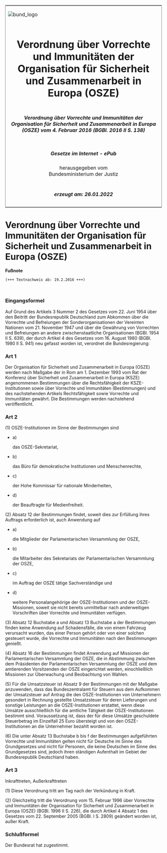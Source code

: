 <span id="DECKBLATT.html"></span>

<table border="0" frame="border" width="100%">

<tr valign="top">

<td align="left">

![bund\_logo](BfJ_2021_Web_de_de.gif)

</td>

<td align="right">

 

</td>

</tr>

<tr align="center" valign="middle">

<td colspan="2">

# Verordnung über Vorrechte und Immunitäten der Organisation für Sicherheit und Zusammenarbeit in Europa (OSZE)

</td>

</tr>

<tr align="center" valign="middle">

<td colspan="2">

##### Verordnung über Vorrechte und Immunitäten der Organisation für Sicherheit und Zusammenarbeit in Europa (OSZE) vom 4. Februar 2016 (BGBl. 2016 II S. 138)

</td>

</tr>

<tr align="center" valign="middle">

<td colspan="2">

  
  

##### Gesetze im Internet - ePub  
  
herausgegeben vom  
Bundesministerium der Justiz

</td>

</tr>

<tr align="center" valign="bottom">

<td colspan="2">

  
  

##### erzeugt am: 26.01.2022

</td>

</tr>

</table>

<span id="BJNR013820016.html"></span>

# Verordnung über Vorrechte und Immunitäten der Organisation für Sicherheit und Zusammenarbeit in Europa (OSZE)

<div>

  
**Fußnote**

<div class="jnhtml">

<div>

<div class="jurAbsatz">

  

``` 
(+++ Textnachweis ab: 19.2.2016 +++)

 
```

</div>

</div>

</div>

</div>

<span id="BJNR013820016BJNE000100000.html"></span>

### Eingangsformel  

<div>

<div class="jnhtml">

<div>

<div class="jurAbsatz">

Auf Grund des Artikels 3 Nummer 2 des Gesetzes vom 22. Juni 1954 über
den Beitritt der Bundesrepublik Deutschland zum Abkommen über die
Vorrechte und Befreiungen der Sonderorganisationen der Vereinten
Nationen vom 21. November 1947 und über die Gewährung von Vorrechten und
Befreiungen an andere zwischenstaatliche Organisationen (BGBl. 1954 II
S. 639), der durch Artikel 4 des Gesetzes vom 16. August 1980 (BGBl.
1980 II S. 941) neu gefasst worden ist, verordnet die Bundesregierung:

</div>

</div>

</div>

</div>

<span id="BJNR013820016BJNE000200000.html"></span>

### Art 1  

<div>

<div class="jnhtml">

<div>

<div class="jurAbsatz">

Der Organisation für Sicherheit und Zusammenarbeit in Europa (OSZE)
werden nach Maßgabe der in Rom am 1. Dezember 1993 vom Rat der Konferenz
über Sicherheit und Zusammenarbeit in Europa (KSZE) angenommenen
Bestimmungen über die Rechtsfähigkeit der KSZE-Institutionen sowie über
Vorrechte und Immunitäten (Bestimmungen) und des nachstehenden Artikels
Rechtsfähigkeit sowie Vorrechte und Immunitäten gewährt. Die
Bestimmungen werden nachstehend veröffentlicht.

</div>

</div>

</div>

</div>

<span id="BJNR013820016BJNE000300000.html"></span>

### Art 2  

<div>

<div class="jnhtml">

<div>

<div class="jurAbsatz">

(1) OSZE-Institutionen im Sinne der Bestimmungen sind

  - a)
    
    <div style="">
    
    das OSZE-Sekretariat,
    
    </div>

  - b)
    
    <div style="">
    
    das Büro für demokratische Institutionen und Menschenrechte,
    
    </div>

  - c)
    
    <div style="">
    
    der Hohe Kommissar für nationale Minderheiten,
    
    </div>

  - d)
    
    <div style="">
    
    der Beauftragte für Medienfreiheit.
    
    </div>

</div>

<div class="jurAbsatz">

(2) Absatz 12 der Bestimmungen findet, soweit dies zur Erfüllung ihres
Auftrags erforderlich ist, auch Anwendung auf

  - a)
    
    <div style="">
    
    die Mitglieder der Parlamentarischen Versammlung der OSZE,
    
    </div>

  - b)
    
    <div style="">
    
    die Mitarbeiter des Sekretariats der Parlamentarischen Versammlung
    der OSZE,
    
    </div>

  - c)
    
    <div style="">
    
    im Auftrag der OSZE tätige Sachverständige und
    
    </div>

  - d)
    
    <div style="">
    
    weitere Personalangehörige der OSZE-Institutionen und der
    OSZE-Missionen, soweit sie nicht bereits unmittelbar nach
    anderweitigen Vorschriften über Vorrechte und Immunitäten verfügen.
    
    </div>

</div>

<div class="jurAbsatz">

(3) Absatz 12 Buchstabe a und Absatz 13 Buchstabe a der Bestimmungen
finden keine Anwendung auf Schadensfälle, die von einem Fahrzeug
verursacht wurden, das einer Person gehört oder von einer solchen
gesteuert wurde, die Vorrechte und Immunitäten nach den Bestimmungen
genießt.

</div>

<div class="jurAbsatz">

(4) Absatz 16 der Bestimmungen findet Anwendung auf Missionen der
Parlamentarischen Versammlung der OSZE, die in Abstimmung zwischen dem
Präsidenten der Parlamentarischen Versammlung der OSZE und dem
amtierenden Vorsitzenden der OSZE eingerichtet werden, einschließlich
Missionen zur Überwachung und Beobachtung von Wahlen.

</div>

<div class="jurAbsatz">

(5) Für die Umsatzsteuer ist Absatz 9 der Bestimmungen mit der Maßgabe
anzuwenden, dass das Bundeszentralamt für Steuern aus dem Aufkommen der
Umsatzsteuer auf Antrag die den OSZE-Institutionen von Unternehmern
gesondert in Rechnung gestellte Umsatzsteuer für deren Lieferungen und
sonstige Leistungen an die OSZE-Institutionen erstattet, wenn diese
Umsätze ausschließlich für die amtliche Tätigkeit der
OSZE-Institutionen bestimmt sind. Voraussetzung ist, dass der für diese
Umsätze geschuldete Steuerbetrag im Einzelfall 25 Euro übersteigt und
von den OSZE-Institutionen an die Unternehmer bezahlt worden ist.

</div>

<div class="jurAbsatz">

(6) Die unter Absatz 13 Buchstabe b bis f der Bestimmungen aufgeführten
Vorrechte und Immunitäten gelten nicht für Deutsche im Sinne des
Grundgesetzes und nicht für Personen, die keine Deutschen im Sinne des
Grundgesetzes sind, jedoch ihren ständigen Aufenthalt im Gebiet der
Bundesrepublik Deutschland haben.

</div>

</div>

</div>

</div>

<span id="BJNR013820016BJNE000400000.html"></span>

### Art 3  
Inkrafttreten, Außerkrafttreten

<div>

<div class="jnhtml">

<div>

<div class="jurAbsatz">

(1) Diese Verordnung tritt am Tag nach der Verkündung in Kraft.

</div>

<div class="jurAbsatz">

(2) Gleichzeitig tritt die Verordnung vom 15. Februar 1996 über
Vorrechte und Immunitäten der Organisation für Sicherheit und
Zusammenarbeit in Europa (OSZE) (BGBl. 1996 II S. 226), die durch
Artikel 4 Absatz 1 des Gesetzes vom 22. September 2005 (BGBl. I S. 2809)
geändert worden ist, außer Kraft.

</div>

</div>

</div>

</div>

<span id="BJNR013820016BJNE000500000.html"></span>

### Schlußformel  

<div>

<div class="jnhtml">

<div>

<div class="jurAbsatz">

Der Bundesrat hat zugestimmt.

</div>

</div>

</div>

</div>
